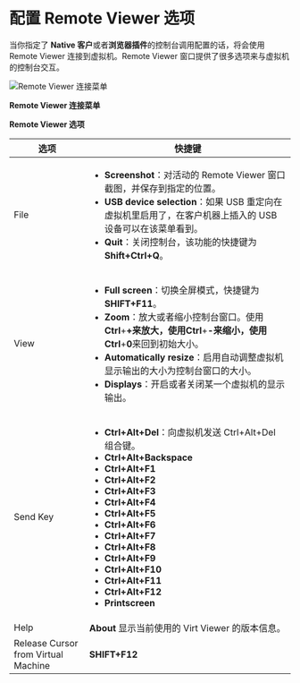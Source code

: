 # 配置 Remote Viewer 选项

当你指定了 **Native 客户**或者**浏览器插件**的控制台调用配置的话，将会使用 Remote Viewer
连接到虚拟机。Remote Viewer 窗口提供了很多选项来与虚拟机的控制台交互。

![Remote Viewer 连接菜单](../images/vm-remote-viewer-options.png)

**Remote Viewer 连接菜单**


**Remote Viewer 选项**

|选项|快捷键|
|----|------|
|File|<ul><li>**Screenshot**：对活动的 Remote Viewer 窗口截图，并保存到指定的位置。</li><li>**USB device selection**：如果 USB 重定向在虚拟机里启用了，在客户机器上插入的 USB 设备可以在该菜单看到。</li><li>**Quit**：关闭控制台，该功能的快捷键为 **Shift+Ctrl+Q**。</li></ul>|
|View|<ul><li>**Full screen**：切换全屏模式，快捷键为**SHIFT+F11**。</li><li>**Zoom**：放大或者缩小控制台窗口。使用**Ctrl**+**+**来放大，使用**Ctrl**+**-**来缩小，使用**Ctrl**+**0**来回到初始大小。</li><li>**Automatically resize**：启用自动调整虚拟机显示输出的大小为控制台窗口的大小。</li><li>**Displays**：开启或者关闭某一个虚拟机的显示输出。</li></ul>|
|Send Key|<ul><li>**Ctrl+Alt+Del**：向虚拟机发送 Ctrl+Alt+Del 组合键。</li><li>**Ctrl+Alt+Backspace**</li><li>**Ctrl+Alt+F1**</li><li>**Ctrl+Alt+F2**</li><li>**Ctrl+Alt+F3**</li><li>**Ctrl+Alt+F4**</li><li>**Ctrl+Alt+F5**</li><li>**Ctrl+Alt+F6**</li><li>**Ctrl+Alt+F7**</li><li>**Ctrl+Alt+F8**</li><li>**Ctrl+Alt+F9**</li><li>**Ctrl+Alt+F10**</li><li>**Ctrl+Alt+F11**</li><li>**Ctrl+Alt+F12**</li><li>**Printscreen**</li></ul>|
|Help|**About** 显示当前使用的 Virt Viewer 的版本信息。|
|Release Cursor from Virtual Machine|**SHIFT+F12**|
